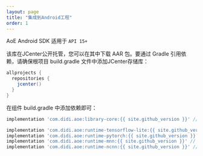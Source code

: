 ```yaml
---
layout: page
title: "集成到Android工程"
order: 1
---
```


AoE Android SDK 适用于 `API 15+`

该库在JCenter公开托管，您可以在其中下载 AAR 包。要通过 Gradle 引用依赖，请确保根项目 build.gradle 文件中添加JCenter存储库：

```gradle
allprojects {
  repositories {
    jcenter()
  }
}
```
在组件 build.gradle 中添加依赖即可：

```gradle
implementation 'com.didi.aoe:library-core:{{ site.github_version }}' // AoE 核心库

implementation 'com.didi.aoe:runtime-tensorflow-lite:{{ site.github_version }}' // 使用TensorFlow模型 *.tflite
implementation 'com.didi.aoe:runtime-pytorch:{{ site.github_version }}' // 使用Pytorch模型 *.pt (torch.jit.save)
implementation 'com.didi.aoe:runtime-mnn:{{ site.github_version }}' // 使用MNN模型 *.mnn
implementation 'com.didi.aoe:runtime-ncnn:{{ site.github_version }}' // 使用NCMM模型 *.bin
```
